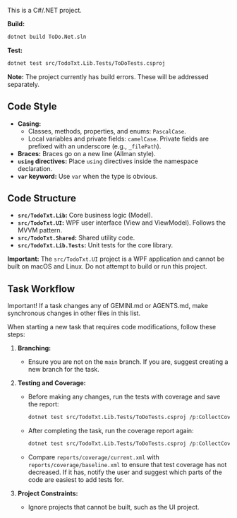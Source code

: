 This is a C#/.NET project.

**Build:**
```sh
dotnet build ToDo.Net.sln
```

**Test:**
```sh
dotnet test src/TodoTxt.Lib.Tests/ToDoTests.csproj
```

**Note:** The project currently has build errors. These will be addressed separately.

## Code Style

*   **Casing:**
    *   Classes, methods, properties, and enums: `PascalCase`.
    *   Local variables and private fields: `camelCase`. Private fields are prefixed with an underscore (e.g., `_filePath`).
*   **Braces:** Braces go on a new line (Allman style).
*   **`using` directives:** Place `using` directives inside the namespace declaration.
*   **`var` keyword:** Use `var` when the type is obvious.

## Code Structure

*   **`src/TodoTxt.Lib`:** Core business logic (Model).
*   **`src/TodoTxt.UI`:** WPF user interface (View and ViewModel). Follows the MVVM pattern.
*   **`src/TodoTxt.Shared`:** Shared utility code.
*   **`src/TodoTxt.Lib.Tests`:** Unit tests for the core library.

**Important:** The `src/TodoTxt.UI` project is a WPF application and cannot be built on macOS and Linux. Do not attempt to build or run this project.

## Task Workflow

Important! If a task changes any of GEMINI.md or AGENTS.md, make synchronous changes in other files in this list. 

When starting a new task that requires code modifications, follow these steps:

1.  **Branching:**
    *   Ensure you are not on the `main` branch. If you are, suggest creating a new branch for the task.

2.  **Testing and Coverage:**
    *   Before making any changes, run the tests with coverage and save the report:
        ```sh
        dotnet test src/TodoTxt.Lib.Tests/ToDoTests.csproj /p:CollectCoverage=true /p:CoverletOutputFormat=cobertura /p:CoverletOutput=reports/coverage/baseline.xml
        ```
    *   After completing the task, run the coverage report again:
        ```sh
        dotnet test src/TodoTxt.Lib.Tests/ToDoTests.csproj /p:CollectCoverage=true /p:CoverletOutputFormat=cobertura /p:CoverletOutput=reports/coverage/current.xml
        ```
    *   Compare `reports/coverage/current.xml` with `reports/coverage/baseline.xml` to ensure that test coverage has not decreased. If it has, notify the user and suggest which parts of the code are easiest to add tests for.

3.  **Project Constraints:**
    *   Ignore projects that cannot be built, such as the UI project.
